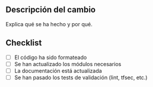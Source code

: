 ## Descripción del cambio

Explica qué se ha hecho y por qué.

## Checklist
- [ ] El código ha sido formateado
- [ ] Se han actualizado los módulos necesarios
- [ ] La documentación está actualizada
- [ ] Se han pasado los tests de validación (lint, tfsec, etc.)
